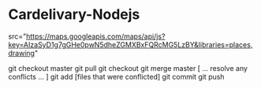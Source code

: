 # Cardelivary-Nodejs

src="https://maps.googleapis.com/maps/api/js?key=AIzaSyD1g7gGHe0pwN5dheZGMXBxFQRcMG5LzBY&libraries=places,drawing"


git checkout master
git pull
git checkout <branch>
git merge master
[ ... resolve any conflicts ... ]
git add [files that were conflicted]
git commit
git push
